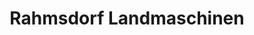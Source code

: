 ---
title: "Rahmsdorf Landmaschinen"
url: /osterburg-altmark/rahmsdorf-landmaschinen/
shop: Maschinen
---